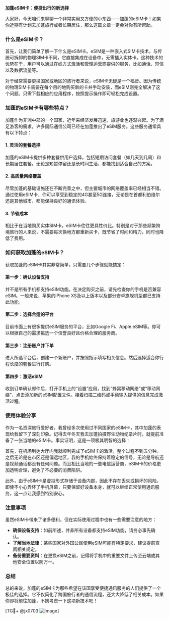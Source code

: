 **加蓬eSIM卡：便捷出行的新选择**

大家好，今天咱们来聊聊一个非常实用又方便的小东西——加蓬的eSIM卡！如果你近期有计划去加蓬旅行或者长期居住，那么这篇文章一定会对你有所帮助。

### 什么是eSIM卡？

首先，让我们简单了解一下什么是eSIM卡。eSIM是一种嵌入式SIM卡技术，与传统可拆卸的物理SIM卡不同，它直接集成在设备中，无需插入实体卡。这种技术的优势在于，用户可以通过在线方式激活和管理运营商提供的服务，比如通话、短信以及数据流量等。

对于经常需要更换国家或地区的旅行者来说，eSIM卡无疑是一个福音。因为传统的物理SIM卡需要在每个目的地购买新的卡并手动安装，而eSIM则完全解决了这个问题。只需下载相应的应用程序，按照提示操作即可轻松完成设置。

### 加蓬的eSIM卡有哪些特点？

加蓬作为非洲中部的一个国家，近年来经济发展迅速，旅游业也逐渐兴起。为了满足游客的需求，许多国际通信公司已经在加蓬推出了eSIM服务。这些服务通常具有以下特点：

#### 1. 灵活的套餐选择
加蓬的eSIM卡提供多种套餐供用户选择，包括短期访问套餐（如几天到几周）和长期居住套餐。无论是短暂停留还是长时间生活，都能找到适合自己的方案。

#### 2. 高质量网络覆盖
尽管加蓬的基础设施还在不断完善之中，但主要城市的网络覆盖率已经相当不错。通过使用eSIM卡，你可以享受到稳定的4G甚至5G连接，无论是在首都利伯维尔还是其他城市，都能保持良好的通讯体验。

#### 3. 节省成本
相比于在当地购买实体SIM卡，eSIM卡往往更具性价比。特别是对于那些频繁跨境旅行的人来说，不需要每次换地方都重新买卡，既节省了时间和精力，同时也降低了费用。

### 如何获取加蓬的eSIM卡？

获取加蓬的eSIM卡其实非常简单，只需要几个步骤就能搞定：

#### 第一步：确认设备支持
并不是所有手机都支持eSIM功能。在决定购买之前，请先检查你的手机是否兼容eSIM。一般来说，苹果的iPhone XS及以上版本以及部分安卓旗舰机型都已支持此功能。

#### 第二步：选择合适的平台
目前市面上有很多提供eSIM服务的平台，比如Google Fi、Apple eSIM等。你可以根据自己的需求挑选一个信誉良好且价格合理的服务商。

#### 第三步：注册账户并下单
进入所选平台后，创建一个新账户，并按照指示填写相关信息。然后选择适合你行程长度的套餐进行订购。

#### 第四步：激活eSIM
收到订单确认邮件后，打开手机上的“设置”应用，找到“蜂窝移动网络”或“移动网络”，点击添加新的eSIM配置文件。接着扫描二维码或手动输入提供的信息完成激活过程。

### 使用体验分享

作为一名资深旅行爱好者，我曾经多次使用过不同国家的eSIM卡，其中加蓬的表现给我留下了深刻印象。记得去年冬天我去加蓬拍摄野生动物纪录片时，就提前准备了一张当地的eSIM卡。事实证明，这是一项极其明智的选择！

首先，在机场到达大厅内我就顺利完成了eSIM卡的激活，整个过程不到五分钟。之后无论是在市区还是偏远地区，我的手机始终保持着稳定的信号，无论是导航还是视频通话都没有任何问题。而且相比当地的一些电信运营商，eSIM卡的价格更加透明合理，避免了不必要的消费陷阱。

此外，由于eSIM卡是虚拟形式存储于设备内部，因此不存在丢失或损坏的风险。即使不小心弄坏了手机屏幕，只要保留好设备本身，就可以继续正常使用通讯服务，这一点让我感到特别安心。

### 注意事项

虽然eSIM卡带来了诸多便利，但在实际使用过程中也有一些需要注意的地方：

- **确保设备支持**：如前所述，并非所有设备都支持eSIM功能，请务必事先确认。
- **了解当地法律**：某些国家对外国公民使用eSIM可能有特定要求，建议提前查阅相关规定。
- **备份重要资料**：在更换eSIM之前，记得将手机中的重要文件上传至云端或其他安全位置以防万一。

### 总结

总的来说，加蓬的eSIM卡为那些希望在该国享受便捷通讯服务的人们提供了一个极佳的选择。它不仅简化了跨国旅行者的通信流程，还大大降低了相关成本。如果你即将前往加蓬，不妨考虑一下这项新技术吧！

[TG💪+ @jx0703 ![Image](https://github.com/user-attachments/assets/dbca1d08-cadb-493c-b0ec-ad6f7a83f270)]